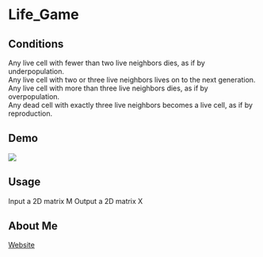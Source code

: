 # Life_Game

## Conditions
Any live cell with fewer than two live neighbors dies, as if by underpopulation.  
Any live cell with two or three live neighbors lives on to the next generation.  
Any live cell with more than three live neighbors dies, as if by overpopulation.  
Any dead cell with exactly three live neighbors becomes a live cell, as if by reproduction.  

## Demo
![](https://github.com/Louis24/Life_Game/blob/master/Gospers_glider_gun.gif)






## Usage
Input a 2D matrix M
Output a 2D matrix X

## About Me
[Website](https://superfastfox.weebly.com/blog)
